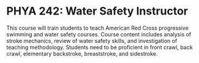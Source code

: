 # PHYA 242: Water Safety Instructor

This course will train students to teach American Red Cross progressive swimming and water safety courses. Course content includes analysis of stroke mechanics, review of water safety skills, and investigation of teaching methodology. Students need to be proficient in front crawl, back crawl, elementary backstroke, breaststroke, and sidestroke.